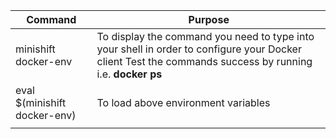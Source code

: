| Command | Purpose |
| --- | --- |
| minishift docker-env | To display the command you need to type into your shell in order to configure your Docker client Test the commands success by running i.e.  **docker ps** |
| eval $(minishift docker-env)| To load above environment variables|
| | |
